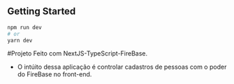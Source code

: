 ## Getting Started

```bash
npm run dev
# or
yarn dev
```


#Projeto Feito com NextJS-TypeScript-FireBase.

 - O intúito dessa aplicação é controlar cadastros de pessoas com o poder do FireBase no front-end.



 
